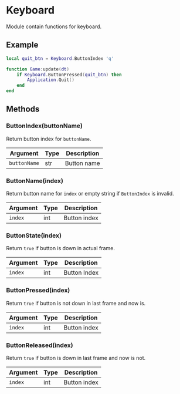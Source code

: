 # Keyboard

Module contain functions for keyboard.

## Example

```lua
local quit_btn = Keyboard.ButtonIndex 'q'

function Game:update(dt)
    if Keyboard.ButtonPressed(quit_btn) then
        Application.Quit()
    end
end
``` 
 
## Methods

### ButtonIndex(buttonName)

Return button index for `buttonName`.

Argument     | Type | Description
-------------|------|---------------
`buttonName` | str  | Button name

### ButtonName(index)

Return button name for `index` or empty string if `ButtonIndex` is invalid.

Argument      | Type | Description
--------------|------|--------------
`index` | int  | Button index

### ButtonState(index)

Return `true` if button is down in actual frame.

Argument      | Type | Description
--------------|----- |--------------
`index` | int  | Button Index


### ButtonPressed(index)

Return `true` if button is not down in last frame and now is.

Argument      | Type | Description
--------------|------|--------------
`index` | int  | Button index

### ButtonReleased(index)

Return `true` if button is down in last frame and now is not.

Argument      | Type | Description
--------------|------|--------------
`index` | int  | Button index
